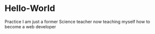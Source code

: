 # Hello-World
Practice
I am just a former Science teacher now teaching myself how to become a web developer 
